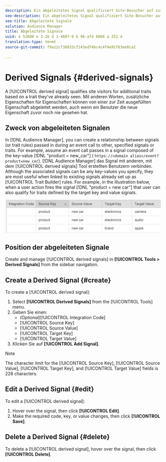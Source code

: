 ```yaml
---
description: Ein abgeleitetes Signal qualifiziert Site-Besucher auf zusätzliche Eigenschaften basierend auf einer bereits gesehenen Eigenschaft. Mit anderen Worten, zusätzliche Eigenschaften für Eigenschaften können von einer zur Zeit ausgefüllten Eigenschaft abgeleitet werden, auch wenn ein Benutzer die neue Eigenschaft zuvor noch nie gesehen hat.
seo-description: Ein abgeleitetes Signal qualifiziert Site-Besucher auf zusätzliche Eigenschaften basierend auf einer bereits gesehenen Eigenschaft. Mit anderen Worten, zusätzliche Eigenschaften für Eigenschaften können von einer zur Zeit ausgefüllten Eigenschaft abgeleitet werden, auch wenn ein Benutzer die neue Eigenschaft zuvor noch nie gesehen hat.
seo-title: Abgeleitete Signale
solution: Audience Manager
title: Abgeleitete Signale
uuid: e 52600 e 3-26 d 1-4607-9 b 96-afd 6086 a 252 d
translation-type: tm+mt
source-git-commit: f9a12cf38833cf243edf4bc4c4f4e91f83ee0ca2

---
```



# Derived Signals {#derived-signals}

A [!UICONTROL derived signal] qualifies site visitors for additional traits based on a trait they've already seen. Mit anderen Worten, zusätzliche Eigenschaften für Eigenschaften können von einer zur Zeit ausgefüllten Eigenschaft abgeleitet werden, auch wenn ein Benutzer die neue Eigenschaft zuvor noch nie gesehen hat.

<!-- c_tb_derived_signal.xml -->

## Zweck von abgeleiteten Signalen

In [!DNL Audience Manager], you can create a relationship between signals (or trait rules) passed in during an event call to other, specified signals or traits. For example, assume an event call passes in a signal composed of the key-value [!DNL "product = new_car"] ( `https://<domain alias>/event?product=new_car`). [!DNL Audience Manager] das Signal mit anderen, mit dem [!UICONTROL derived signals] Tool erstellten Benutzern verbinden. Although the associated signals can be any key-values you specify, they are most useful when linked to existing signals already set up as [!UICONTROL Trait Builder] rules. For example, in the illustration below, when a user action fires the signal [!DNL "product = new car"] that user can also qualify for traits defined by the target key and value signals.

![](assets/derived_signal_example.png)

## Position der abgeleiteten Signale

Create and manage [!UICONTROL derived signals] in **[!UICONTROL Tools > Derived Signals]** from the sidebar navigation.

## Create a Derived Signal {#create}

<!-- t_tb_create_derived.xml -->

To create a [!UICONTROL derived signal]:

1. Select **[!UICONTROL Derived Signals]** from the [!UICONTROL Tools] menu.
1. Geben Sie einen:
   * *(Optional)*[!UICONTROL Integration Code]
   * [!UICONTROL Source Key]
   * [!UICONTROL Source Value]
   * [!UICONTROL Target Key]
   * [!UICONTROL Target Value]
1. Klicken Sie auf **[!UICONTROL Add Signal]**.

>[!NOTE]
>
>The character limit for the [!UICONTROL Source Key], [!UICONTROL Source Value], [!UICONTROL Target Key], and [!UICONTROL Target Value] fields is 228 characters.

## Edit a Derived Signal {#edit}

<!-- t_tb_edit_derived.xml -->

To edit a [!UICONTROL derived signal]:

1. Hover over the signal, then click **[!UICONTROL Edit]**.
2. Make the required code, key, or value changes, then click **[!UICONTROL Save]**.

## Delete a Derived Signal {#delete}

<!-- t_tb_delete_derived.xml -->

To delete a [!UICONTROL derived signal], hover over the signal, then click **[!UICONTROL Delete]**.
